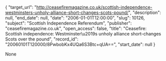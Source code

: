 {
  "target_url": "http://ceasefiremagazine.co.uk/scottish-independence-westminsters-unholy-alliance-short-changes-scots-pound/", 
  "description": null, 
  "end_date": null, 
  "date": "2006-01-01T12:00:00", 
  "slug": 10126, 
  "subject": "Scottish Independence Referendum", 
  "publisher": "ceasefiremagazine.co.uk", 
  "open_access": false, 
  "title": "Ceasefire: Scottish independence: Westminster\u2019s unholy alliance short-changes Scots over the pound", 
  "record_id": "20060101T120000/8PwbobKx4UQa6S3Btc+qUA==", 
  "start_date": null
}

None